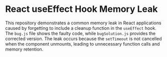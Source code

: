 # React useEffect Hook Memory Leak
This repository demonstrates a common memory leak in React applications caused by forgetting to include a cleanup function in the `useEffect` hook.  The `bug.js` file shows the faulty code, while `bugSolution.js` provides the corrected version.  The leak occurs because the `setTimeout` is not cancelled when the component unmounts, leading to unnecessary function calls and memory retention.